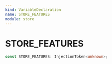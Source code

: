 ```yaml
---
kind: VariableDeclaration
name: STORE_FEATURES
module: store
---
```


# STORE_FEATURES

```ts
const STORE_FEATURES: InjectionToken<unknown>;
```
